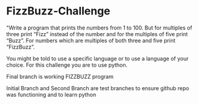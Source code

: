 # FizzBuzz-Challenge
"Write a program that prints the numbers from 1 to 100.
But for multiples of three print “Fizz” instead of the number and for the multiples of five print “Buzz”.
For numbers which are multiples of both three and five print “FizzBuzz”.

You might be told to use a specific language or to use a language of your choice.  For this challenge you are to use python.

Final branch is working FIZZBUZZ program

Initial Branch and Second Branch are test branches to ensure github repo was functioning and to learn python
